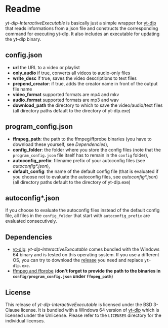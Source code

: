 # Readme
_yt-dlp-InteractiveExecutable_ is basically just a simple wrapper for [yt-dlp](https://github.com/yt-dlp/yt-dlp) that reads informations from a json file and constructs the corresponding command for executing yt-dlp. It also includes an executable for updating the yt-dlp binary.

## config.json
- **url** the URL to a video or playlist
- **only_audio** if true, converts all videos to audio-only files
- **write_desc** if true, saves the video descriptions to text files 
- **prepend_creator**: if true, adds the creator name in front of the output file name
- **video_format** supported formats are mp4 and mkv
- **audio_format** supported formats are mp3 and wav
- **download_path** the directory to which to save the video/audio/text files
(all directory paths default to the directory of yt-dlp.exe)

## program_config.json
- **ffmpeg_path**: the path to the ffmpeg/ffprobe binaries (you have to download these yourself, see _Dependencies_),
- **config_folder**: the folder where you store the config files (note that the `program_config.json` file itself has to remain in the `config` folder),
- **autoconfig_prefix**: filename prefix of your autoconfig files (see _autoconfig*.json_),
- **default_config**: the name of the default config file (that is evaluated if you choose not to evaluate the autoconfig files, see _autoconfig*.json_)
(all directory paths default to the directory of yt-dlp.exe)

## autoconfig*.json
If you choose to evaluate the autoconfig files instead of the default config file, all files in the `config_folder` that start with `autoconfig_prefix` are evaluated consecutively.

## Dependencies
- [yt-dlp](https://github.com/yt-dlp/yt-dlp): _yt-dlp-InteractiveExecutable_ comes bundled with the Windows 64 binary and is tested on this operating system. If you use a different OS, you can try to download the [release](https://github.com/yt-dlp/yt-dlp#release-files) you need and replace `yt-dlp.exe`.
- [ffmpeg and ffprobe](https://github.com/yt-dlp/FFmpeg-Builds/releases/tag/latest) (**don't forget to provide the path to the binaries in `config/program_config.json` under `ffmpeg_path`**)

## License
This release of _yt-dlp-InteractiveExecutable_ is licensed under the BSD 3-Clause license. It is bundled with a Windows 64 version of [yt-dlp](https://github.com/yt-dlp/yt-dlp) which is licensed under the Unlicense. Please refer to the `LICENSES` directory for the individual licenses.
